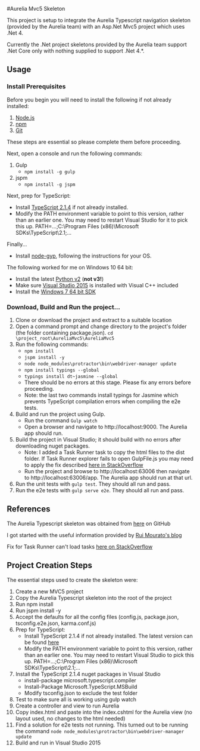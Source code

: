 #Aurelia Mvc5 Skeleton

This project is setup to integrate the Aurelia Typescript navigation skeleton (provided by the Aurelia team) with an Asp.Net Mvc5 project which uses .Net 4. 

Currently the .Net project skeletons provided by the Aurelia team support .Net Core only with nothing supplied to support .Net 4.*.

## Usage

### Install Prerequisites
Before you begin you will need to install the following if not already installed:

1. [Node.js](https://nodejs.org/en/)
2. [npm](https://github.com/felixrieseberg/npm-windows-upgrade)
3. [Git](https://git-scm.com/)

These steps are essential so please complete them before proceeding.

Next, open a console and run the following commands:

1. Gulp
	* `npm install -g gulp`
2. jspm
	* `npm install -g jspm`

Next, prep for TypeScript:

* Install [TypeScript 2.1.4](http://www.typescriptlang.org/index.html) if not already installed.
* Modify the PATH environment variable to point to this version, rather than an earlier one. You may need to restart Visual Studio for it to pick this up.
PATH=...;C:\Program Files (x86)\Microsoft SDKs\TypeScript\2.1\;...

Finally...

* Install [node-gyp](https://github.com/nodejs/node-gyp), following the instructions for your OS.

The following worked for me on Windows 10 64 bit:

* Install the latest [Python v2](https://www.python.org/downloads/) (**not v3!**)
* Make sure [Visual Studio 2015](https://www.visualstudio.com/en-us/products/visual-studio-community-vs.aspx) is installed with Visual C++ included
* Install the [Windows 7 64 bit SDK](https://www.microsoft.com/en-us/download/details.aspx?id=8279)


###  Download, Build and Run the project...

1. Clone or download the project and extract to a suitable location
2. Open a command prompt and change directory to the project's folder (the folder containing package.json). `cd \project_root\AureliaMvc5\AureliaMvc5`
3. Run the following commands:
	* `npm install`
	* `jspm install -y`
	* `node node_modules\protractor\bin\webdriver-manager update`
	* `npm install typings --global`
	* `typings install dt~jasmine --global`	
	* There should be no errors at this stage. Please fix any errors before proceeding.
	* Note: the last two commands install typings for Jasmine which prevents TypeScript compilation errors when compiling the e2e tests.
4. Build and run the project using Gulp. 
	* Run the command `Gulp watch`
	* Open a browser and navigate to http://localhost:9000. The Aurelia app should run.
5. Build the project in Visual Studio; it should build with no errors after downloading nuget packages.
	* Note: I added a Task Runner task to copy the html files to the dist folder. If Task Runner explorer fails to open GulpFile.js you may need to apply the fix described [here in StackOverflow](http://stackoverflow.com/questions/31301582/task-runner-explorer-cant-load-tasks) 
	* Run the project and browse to http://localhost:63006 then navigate to http://localhost:63006/app. The Aurelia app should run at that url.
6. Run the unit tests with `gulp test`. They should all run and pass.
7. Run the e2e tests with `gulp serve e2e`. They should all run and pass.



## References
The Aurelia Typescript skeleton was obtained from [here](https://github.com/aurelia/skeleton-navigation) on GitHub

I got started with the useful information provided by [Rui Mourato's blog](http://ruimourato.com/2016/01/26/running-aurelia-on-mvc5.html)

Fix for Task Runner can't load tasks [here on StackOverflow](http://stackoverflow.com/questions/31301582/task-runner-explorer-cant-load-tasks)



## Project Creation Steps
The essential steps used to create the skeleton were:

1. Create a new MVC5 project
2. Copy the Aurelia Typescript skeleton into the root of the project
3. Run npm install 
4. Run jspm install -y
4. Accept the defaults for all the config files (config.js, package.json, tsconfig.e2e.json, karma.conf.js)
5. Prep for TypeScript:
	* Install TypeScript 2.1.4 if not already installed. The latest version can be found [here](http://disq.us/url?url=http%3A%2F%2Fwww.typescriptlang.org%2Findex.html%3A7sLV5XUHtkQV9R0VaVjUe-Q1H20&cuid=3586370)
	*   Modify the PATH environment variable to point to this version, rather than an earlier one. You may need to restart Visual Studio to pick this up.
PATH=...;C:\Program Files (x86)\Microsoft SDKs\TypeScript\2.1\;...
5. Install the TypeScript 2.1.4 nuget packages in Visual Studio
	* install-package microsoft.typescript.compiler
	* Install-Package Microsoft.TypeScript.MSBuild
	* Modify tsconfig.json to exclude the test folder
6. Test to make sure all is working using gulp watch
7. Create a controller and view to run Aurelia
8. Copy index.html and paste into the index.cshtml for the Aurelia view (no layout used, no changes to the html needed)
9. Find a solution for e2e tests not running. This turned out to be running the command `node node_modules\protractor\bin\webdriver-manager update`
10. Build and run in Visual Studio 2015

 
